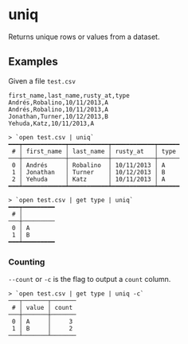 # uniq

Returns unique rows or values from a dataset.

## Examples

Given a file `test.csv`

```csv
first_name,last_name,rusty_at,type
Andrés,Robalino,10/11/2013,A
Andrés,Robalino,10/11/2013,A
Jonathan,Turner,10/12/2013,B
Yehuda,Katz,10/11/2013,A
```

```shell
> `open test.csv | uniq`
━━━┯━━━━━━━━━━━━┯━━━━━━━━━━━┯━━━━━━━━━━━━┯━━━━━━
 # │ first_name │ last_name │ rusty_at   │ type
───┼────────────┼───────────┼────────────┼──────
 0 │ Andrés     │ Robalino  │ 10/11/2013 │ A
 1 │ Jonathan   │ Turner    │ 10/12/2013 │ B
 2 │ Yehuda     │ Katz      │ 10/11/2013 │ A
━━━┷━━━━━━━━━━━━┷━━━━━━━━━━━┷━━━━━━━━━━━━┷━━━━━━
```

```shell
> `open test.csv | get type | uniq`
━━━┯━━━━━━━━━
 # │
───┼─────────
 0 │ A
 1 │ B
━━━┷━━━━━━━━━
```

### Counting

`--count` or `-c` is the flag to output a `count` column.

```shell
> `open test.csv | get type | uniq -c`
───┬───────┬───────
 # │ value │ count
───┼───────┼───────
 0 │ A     │     3
 1 │ B     │     2
───┴───────┴───────
```

